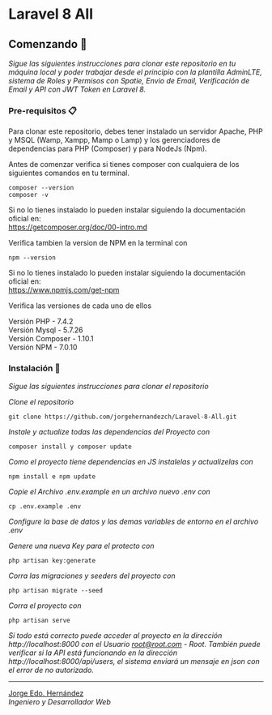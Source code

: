# Laravel 8 All

## Comenzando 🚀

_Sigue las siguientes instrucciones para clonar este repositorio en tu máquina local y poder trabajar desde el principio con la plantilla AdminLTE, sistema de Roles y Permisos con Spatie, Envio de Email, Verificación de Email y API con JWT Token en Laravel 8._

### Pre-requisitos 📋

Para clonar este repositorio, debes tener instalado un servidor Apache, PHP y MSQL (Wamp, Xampp, Mamp o Lamp) y los gerenciadores de dependencias para PHP (Composer) y para NodeJs (Npm).

Antes de comenzar verifica si tienes composer con cualquiera de los siguientes comandos en tu terminal.
```
composer --version 
composer -v
```
Si no lo tienes instalado lo pueden instalar siguiendo la documentación oficial en:  
https://getcomposer.org/doc/00-intro.md

Verifica tambien la version de NPM en la terminal con
```
npm --version
```
Si no lo tienes instalado lo pueden instalar siguiendo la documentación oficial en:  
https://www.npmjs.com/get-npm

Verifica las versiones de cada uno de ellos

Versión PHP - 7.4.2  
Versión Mysql - 5.7.26  
Versión Composer - 1.10.1  
Versión NPM - 7.0.10  

### Instalación 🔧

_Sigue las siguientes instrucciones para clonar el repositorio_

_Clone el repositorio_

```
git clone https://github.com/jorgehernandezch/Laravel-8-All.git
```

_Instale y actualize todas las dependencias del Proyecto con_

```
composer install y composer update
```

_Como el proyecto tiene dependencias en JS instalelas y actualizelas con_

```
npm install e npm update
```

_Copie el Archivo .env.example en un archivo nuevo .env con_

```
cp .env.example .env
```
_Configure la base de datos y las demas variables de entorno en el archivo .env_

_Genere una nueva Key para el protecto con_

```
php artisan key:generate
```

_Corra las migraciones y seeders del proyecto con_

```
php artisan migrate --seed
```

_Corra el proyecto con_

```
php artisan serve
```

_Si todo está correcto puede acceder al proyecto en la dirección http://localhost:8000 con el Usuario root@root.com - Root. También puede verificar si la API está funcionando en la dirección http://localhost:8000/api/users, el sistema enviará un mensaje en json con el error de no autorizado._


---
[Jorge Edo. Hernández](https://github.com/jorgehernandezch)  
_Ingeniero y Desarrollador Web_
